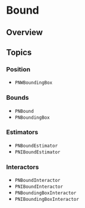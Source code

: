 # Bound

<!--summary-->

## Overview

<!--overview-->

## Topics

### Position
- ``PNWBoundingBox``

### Bounds
- ``PNBound``
- ``PNBoundingBox``

### Estimators
- ``PNBoundEstimator``
- ``PNIBoundEstimator``

### Interactors
- ``PNBoundInteractor``
- ``PNIBoundInteractor``
- ``PNBoundingBoxInteractor``
- ``PNIBoundingBoxInteractor``
